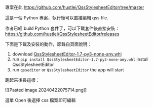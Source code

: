 
專案在此 https://github.com/hustlei/QssStylesheetEditor/tree/master

這是一個 Python 專案，執行後可以直接編輯 qss file.

作者已經 build Python 套件了，可以下載套件後直接安裝：
https://github.com/hustlei/QssStylesheetEditor/releases

下面是下載及安裝的動作，節錄自頁面說明：

1. download [QssStylesheetEditor-1.7-py3-none-any.whl](https://github.com/hustlei/QssStylesheetEditor/releases)
2. run `pip install QssStylesheetEditor-1.7-py3-none-any.whl` install QssStylesheetEditor
3. run `qsseditor` or `QssStylesheetEditor` the app will start

跑起來後長這樣：

![[Pasted image 20240422075714.png]]

選單 Open 後選擇 css 檔案即可編輯